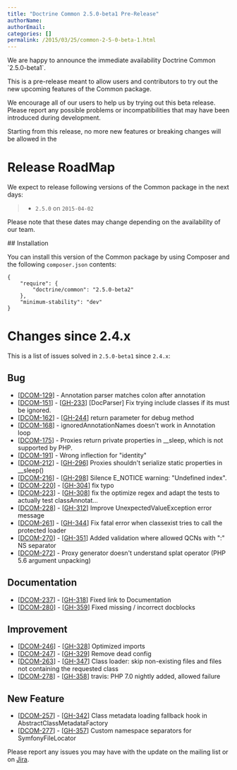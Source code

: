 ```yaml
---
title: "Doctrine Common 2.5.0-beta1 Pre-Release"
authorName:
authorEmail:
categories: []
permalink: /2015/03/25/common-2-5-0-beta-1.html
---
```

We are happy to announce the immediate availability Doctrine Common
\`2.5.0-beta1\`.

This is a pre-release meant to allow users and contributors to try out
the new upcoming features of the Common package.

We encourage all of our users to help us by trying out this beta
release. Please report any possible problems or incompatibilities that
may have been introduced during development.

Starting from this release, no more new features or breaking changes
will be allowed in the

Release RoadMap
===============

We expect to release following versions of the Common package in the
next days:

> -   `2.5.0` on `2015-04-02`

Please note that these dates may change depending on the availability of
our team.

\#\# Installation

You can install this version of the Common package by using Composer and
the following `composer.json` contents:

~~~~ {.sourceCode .json}
{
    "require": {
        "doctrine/common": "2.5.0-beta2"
    },
    "minimum-stability": "dev"
}
~~~~

Changes since 2.4.x
===================

This is a list of issues solved in `2.5.0-beta1` since `2.4.x`:

Bug
---

-   [[DCOM-129](http://www.doctrine-project.org/jira/browse/DCOM-129)] -
    Annotation parser matches colon after annotation
-   [[DCOM-151](http://www.doctrine-project.org/jira/browse/DCOM-151)] -
    [[GH-233](https://github.com/doctrine/common/pull/233)] [DocParser]
    Fix trying include classes if its must be ignored.
-   [[DCOM-162](http://www.doctrine-project.org/jira/browse/DCOM-162)] -
    [[GH-244](https://github.com/doctrine/common/pull/244)] return
    parameter for debug method
-   [[DCOM-168](http://www.doctrine-project.org/jira/browse/DCOM-168)] -
    ignoredAnnotationNames doesn't work in Annotation loop
-   [[DCOM-175](http://www.doctrine-project.org/jira/browse/DCOM-175)] -
    Proxies return private properties in \_\_sleep, which is not
    supported by PHP.
-   [[DCOM-191](http://www.doctrine-project.org/jira/browse/DCOM-191)] -
    Wrong inflection for "identity"
-   [[DCOM-212](http://www.doctrine-project.org/jira/browse/DCOM-212)] -
    [[GH-296](https://github.com/doctrine/common/pull/296)] Proxies
    shouldn't serialize static properties in \_\_sleep()
-   [[DCOM-216](http://www.doctrine-project.org/jira/browse/DCOM-216)] -
    [[GH-298](https://github.com/doctrine/common/pull/298)] Silence
    E\_NOTICE warning: "Undefined index".
-   [[DCOM-220](http://www.doctrine-project.org/jira/browse/DCOM-220)] -
    [[GH-304](https://github.com/doctrine/common/pull/304)] fix typo
-   [[DCOM-223](http://www.doctrine-project.org/jira/browse/DCOM-223)] -
    [[GH-308](https://github.com/doctrine/common/pull/308)] fix the
    optimize regex and adapt the tests to actually test classAnnotat...
-   [[DCOM-228](http://www.doctrine-project.org/jira/browse/DCOM-228)] -
    [[GH-312](https://github.com/doctrine/common/pull/312)] Improve
    UnexpectedValueException error message
-   [[DCOM-261](http://www.doctrine-project.org/jira/browse/DCOM-261)] -
    [[GH-344](https://github.com/doctrine/common/pull/344)] Fix fatal
    error when classexist tries to call the protected loader
-   [[DCOM-270](http://www.doctrine-project.org/jira/browse/DCOM-270)] -
    [[GH-351](https://github.com/doctrine/common/pull/351)] Added
    validation where allowed QCNs with ":" NS separator
-   [[DCOM-272](http://www.doctrine-project.org/jira/browse/DCOM-272)] -
    Proxy generator doesn't understand splat operator (PHP 5.6 argument
    unpacking)

Documentation
-------------

-   [[DCOM-237](http://www.doctrine-project.org/jira/browse/DCOM-237)] -
    [[GH-318](https://github.com/doctrine/common/pull/318)] Fixed link
    to Documentation
-   [[DCOM-280](http://www.doctrine-project.org/jira/browse/DCOM-280)] -
    [[GH-359](https://github.com/doctrine/common/pull/359)] Fixed
    missing / incorrect docblocks

Improvement
-----------

-   [[DCOM-246](http://www.doctrine-project.org/jira/browse/DCOM-246)] -
    [[GH-328](https://github.com/doctrine/common/pull/328)] Optimized
    imports
-   [[DCOM-247](http://www.doctrine-project.org/jira/browse/DCOM-247)] -
    [[GH-329](https://github.com/doctrine/common/pull/329)] Remove dead
    config
-   [[DCOM-263](http://www.doctrine-project.org/jira/browse/DCOM-263)] -
    [[GH-347](https://github.com/doctrine/common/pull/347)] Class
    loader: skip non-existing files and files not containing the
    requested class
-   [[DCOM-278](http://www.doctrine-project.org/jira/browse/DCOM-278)] -
    [[GH-358](https://github.com/doctrine/common/pull/358)] travis: PHP
    7.0 nightly added, allowed failure

New Feature
-----------

-   [[DCOM-257](http://www.doctrine-project.org/jira/browse/DCOM-257)] -
    [[GH-342](https://github.com/doctrine/common/pull/342)] Class
    metadata loading fallback hook in AbstractClassMetadataFactory
-   [[DCOM-277](http://www.doctrine-project.org/jira/browse/DCOM-277)] -
    [[GH-357](https://github.com/doctrine/common/pull/357)] Custom
    namespace separators for SymfonyFileLocator

Please report any issues you may have with the update on the mailing
list or on [Jira](http://www.doctrine-project.org/jira/browse/DDC).
